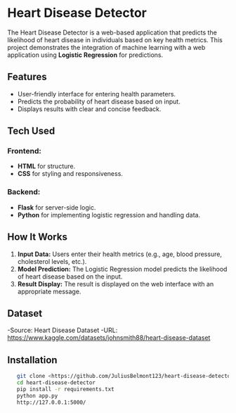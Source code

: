 
# Heart Disease Detector

The Heart Disease Detector is a web-based application that predicts the likelihood of heart disease in individuals based on key health metrics. This project demonstrates the integration of machine learning with a web application using **Logistic Regression** for predictions.


## Features

- User-friendly interface for entering health parameters.
- Predicts the probability of heart disease based on input.
- Displays results with clear and concise feedback.


## Tech Used

### Frontend:
- **HTML** for structure.
- **CSS** for styling and responsiveness.
  
### Backend:
- **Flask** for server-side logic.
- **Python** for implementing logistic regression and handling data.


## How It Works

1. **Input Data:** Users enter their health metrics (e.g., age, blood pressure, cholesterol levels, etc.).
2. **Model Prediction:** The Logistic Regression model predicts the likelihood of heart disease based on the input.
3. **Result Display:** The result is displayed on the web interface with an appropriate message.

## Dataset
-Source: Heart Disease Dataset
-URL: https://www.kaggle.com/datasets/johnsmith88/heart-disease-dataset


## Installation

```bash
   git clone <https://github.com/JuliusBelmont123/heart-disease-detector/>
   cd heart-disease-detector
   pip install -r requirements.txt
   python app.py
   http://127.0.0.1:5000/
```
    

